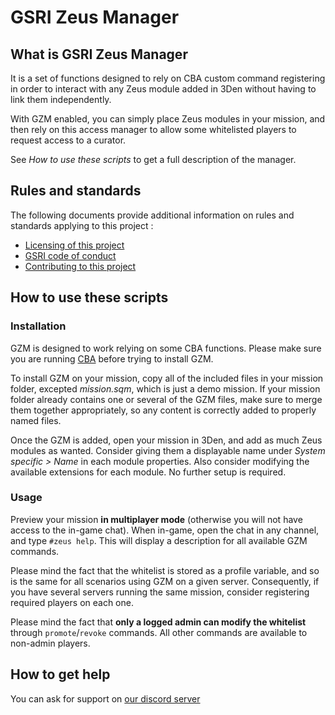 # GSRI Zeus Manager

## What is GSRI Zeus Manager

It is a set of functions designed to rely on CBA custom command registering in order to interact with any Zeus module added in 3Den without having to link them independently.

With GZM enabled, you can simply place Zeus modules in your mission, and then rely on this access manager to allow some whitelisted players to request access to a curator.

See *How to use these scripts* to get a full description of the manager.

## Rules and standards

The following documents provide additional information on rules and standards applying to this project :

*   [Licensing of this project](./LICENSE.md)
*   [GSRI code of conduct](https://github.com/team-gsri/CodeOfConduct/blob/master/.github/CODE_OF_CONDUCT.md)
*   [Contributing to this project](./CONTRIBUTING.md)

## How to use these scripts

### Installation

GZM is designed to work relying on some CBA functions. Please make sure you are running [CBA](https://github.com/CBATeam/CBA_A3) before trying to install GZM.

To install GZM on your mission, copy all of the included files in your mission folder, excepted *mission.sqm*, which is just a demo mission. If your mission folder already contains one or several of the GZM files, make sure to merge them together appropriately, so any content is correctly added to properly named files.

Once the GZM is added, open your mission in 3Den, and add as much Zeus modules as wanted. Consider giving them a displayable name under *System specific > Name* in each module properties. Also consider modifying the available extensions for each module. No further setup is required.

### Usage

Preview your mission **in multiplayer mode** (otherwise you will not have access to the in-game chat). When in-game, open the chat in any channel, and type `#zeus help`. This will display a description for all available GZM commands.

Please mind the fact that the whitelist is stored as a profile variable, and so is the same for all scenarios using GZM on a given server. Consequently, if you have several servers running the same mission, consider registering required players on each one.

Please mind the fact that **only a logged admin can modify the whitelist** through `promote`/`revoke` commands. All other commands are available to non-admin players.

## How to get help

You can ask for support on [our discord server](https://discord.gg/bhMn4jd)